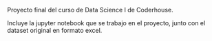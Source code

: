 Proyecto final del curso de Data Science I de Coderhouse. 

Incluye la jupyter notebook que se trabajo en el proyecto, junto con el dataset original en formato excel.
